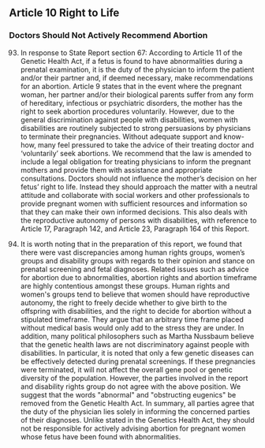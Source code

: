 ## Article 10 Right to Life

### Doctors Should Not Actively Recommend Abortion

<ol start="93">
  <li><p>In response to State Report section 67: According to Article 11 of the Genetic Health Act, if a fetus is found to have abnormalities during a prenatal examination, it is the duty of the physician to inform the patient and/or their partner and, if deemed necessary, make recommendations for an abortion. Article 9 states that in the event where the pregnant woman, her partner and/or their biological parents suffer from any form of hereditary, infectious or psychiatric disorders, the mother has the right to seek abortion procedures voluntarily. However, due to the general discrimination against people with disabilities, women with disabilities are routinely subjected to strong persuasions by physicians to terminate their pregnancies. Without adequate support and know-how, many feel pressured to take the advice of their treating doctor and ‘voluntarily’ seek abortions. We recommend that the law is amended to include a legal obligation for treating physicians to inform the pregnant mothers and provide them with assistance and appropriate consultations. Doctors should not influence the mother’s decision on her fetus’ right to life. Instead they should approach the matter with a neutral attitude and collaborate with social workers and other professionals to provide pregnant women with sufficient resources and information so that they can make their own informed decisions. This also deals with the reproductive autonomy of persons with disabilities, with reference to Article 17, Paragraph 142, and Article 23, Paragraph 164 of this Report.</p></li>

  <li><p>It is worth noting that in the preparation of this report, we found that there were vast discrepancies among human rights groups, women’s groups and disability groups with regards to their opinion and stance on prenatal screening and fetal diagnoses. Related issues such as advice for abortion due to abnormalities, abortion rights and abortion timeframe are highly contentious amongst these groups. Human rights and women's groups tend to believe that women should have reproductive autonomy, the right to freely decide whether to give birth to the offspring with disabilities, and the right to decide for abortion without a stipulated timeframe. They argue that an arbitrary time frame placed without medical basis would only add to the stress they are under. In addition, many political philosophers such as Martha Nussbaum believe that the genetic health laws are not discriminatory against people with disabilities. In particular, it is noted that only a few genetic diseases can be effectively detected during prenatal screenings. If these pregnancies were terminated, it will not affect the overall gene pool or genetic diversity of the population. However, the parties involved in the report and disability rights group do not agree with the above position. We suggest that the words "abnormal" and "obstructing eugenics" be removed from the Genetic Health Act. In summary, all parties agree that the duty of the physician lies solely in informing the concerned parties of their diagnoses. Unlike stated in the Genetics Health Act, they should not be responsible for actively advising abortion for pregnant women whose fetus have been found with abnormalities.</p></li>
</ol>
